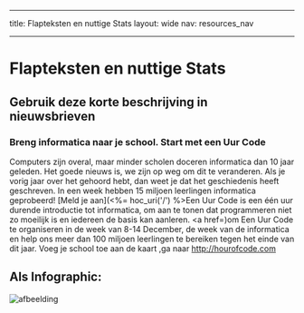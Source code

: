 * * *

title: Flapteksten en nuttige Stats layout: wide nav: resources_nav

* * *

# Flapteksten en nuttige Stats

## Gebruik deze korte beschrijving in nieuwsbrieven

### Breng informatica naar je school. Start met een Uur Code

Computers zijn overal, maar minder scholen doceren informatica dan 10 jaar geleden. Het goede nieuws is, we zijn op weg om dit te veranderen. Als je vorig jaar over het gehoord hebt, dan weet je dat het geschiedenis heeft geschreven. In een week hebben 15 miljoen leerlingen informatica geprobeerd! [Meld je aan](<%= hoc_uri('/') %>Een Uur Code</a> is een één uur durende introductie tot informatica, om aan te tonen dat programmeren niet zo moeilijk is en iedereen de basis kan aanleren. <a href=)om Een Uur Code te organiseren in de week van 8-14 December, de week van de informatica en help ons meer dan 100 miljoen leerlingen te bereiken tegen het einde van dit jaar. Voeg je school toe aan de kaart ,ga naar <http://hourofcode.com></p> 

## Als Infographic:

![afbeelding](http://code.org/images/fit-8000/Code.org_infographic.png)